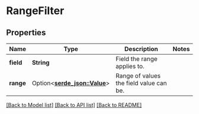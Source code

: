 # RangeFilter

## Properties

Name | Type | Description | Notes
------------ | ------------- | ------------- | -------------
**field** | **String** | Field the range applies to. | 
**range** | Option<[**serde_json::Value**](.md)> | Range of values the field value can be. | 

[[Back to Model list]](../README.md#documentation-for-models) [[Back to API list]](../README.md#documentation-for-api-endpoints) [[Back to README]](../README.md)


